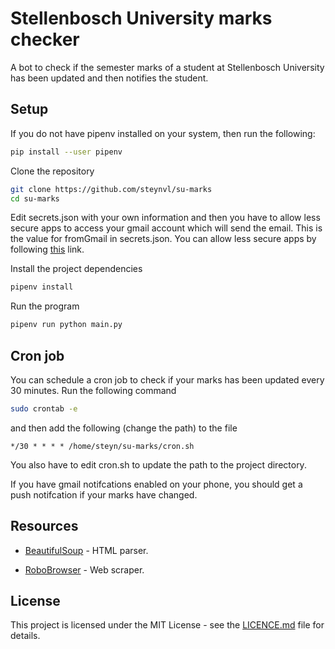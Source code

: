 # Stellenbosch University marks checker

A bot to check if the semester marks of a student at Stellenbosch University 
has been updated and then notifies the student.

## Setup
If you do not have pipenv installed on your system, then run the following:
```bash
pip install --user pipenv 
```

Clone the repository
```bash
git clone https://github.com/steynvl/su-marks
cd su-marks
```

Edit secrets.json with your own information and then you have to allow less 
secure apps to access your gmail account which will send the email. This is 
the value for fromGmail in secrets.json. You can allow less secure apps by
following [this](https://myaccount.google.com/lesssecureapps) link. 

Install the project dependencies
```bash
pipenv install
```
Run the program
```bash
pipenv run python main.py
```

## Cron job
You can schedule a cron job to check if your marks has been updated 
every 30 minutes. Run the following command
```bash
sudo crontab -e
```
and then add the following (change the path) to the file
```text
*/30 * * * * /home/steyn/su-marks/cron.sh
```
You also have to edit cron.sh to update the path to the project directory.

If you have gmail notifcations enabled on your phone, you should get a push 
notifcation if your marks have changed.
 

## Resources

* [BeautifulSoup](https://www.crummy.com/software/BeautifulSoup/bs4/doc/) - HTML parser.

* [RoboBrowser](https://robobrowser.readthedocs.io/en/latest/readme.html) - Web scraper.


## License
This project is licensed under the MIT License - see the [LICENCE.md](LICENCE.md) file for details.


